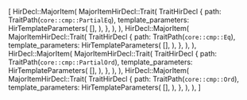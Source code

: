 [
    HirDecl::MajorItem(
        MajorItemHirDecl::Trait(
            TraitHirDecl {
                path: TraitPath(`core::cmp::PartialEq`),
                template_parameters: HirTemplateParameters(
                    [],
                ),
            },
        ),
    ),
    HirDecl::MajorItem(
        MajorItemHirDecl::Trait(
            TraitHirDecl {
                path: TraitPath(`core::cmp::Eq`),
                template_parameters: HirTemplateParameters(
                    [],
                ),
            },
        ),
    ),
    HirDecl::MajorItem(
        MajorItemHirDecl::Trait(
            TraitHirDecl {
                path: TraitPath(`core::cmp::PartialOrd`),
                template_parameters: HirTemplateParameters(
                    [],
                ),
            },
        ),
    ),
    HirDecl::MajorItem(
        MajorItemHirDecl::Trait(
            TraitHirDecl {
                path: TraitPath(`core::cmp::Ord`),
                template_parameters: HirTemplateParameters(
                    [],
                ),
            },
        ),
    ),
]